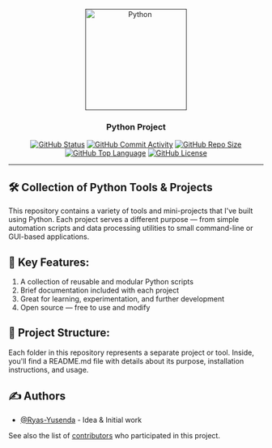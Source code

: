 <p align="center">
<a href="" rel="noopener">
<img width = 200px height = 200px src="https://raw.githubusercontent.com/gilbarbara/logos/refs/heads/main/logos/python.svg" alt="Python"> </a>
</p>
<h3 align="center"> Python Project </h3>

<div align="center">

[![GitHub Status](https://img.shields.io/badge/status-active-success.svg)]()
[![GitHub Commit Activity](https://img.shields.io/github/commit-activity/m/Ryas-Yusenda/Python)](https://github.com/Ryas-Yusenda/Python/commits/master)
[![GitHub Repo Size](https://img.shields.io/github/repo-size/Ryas-Yusenda/Python)]()
[![GitHub Top Language](https://img.shields.io/github/languages/top/Ryas-Yusenda/Python?color=red)]()
[![GitHub License](https://img.shields.io/badge/license-MIT-blue.svg)]()

</div>

---

## 🛠️ Collection of Python Tools & Projects

This repository contains a variety of tools and mini-projects that I've built using Python. Each project serves a different purpose — from simple automation scripts and data processing utilities to small command-line or GUI-based applications.

## 📌 Key Features:

1. A collection of reusable and modular Python scripts
2. Brief documentation included with each project
3. Great for learning, experimentation, and further development
4. Open source — free to use and modify

## 📁 Project Structure:

Each folder in this repository represents a separate project or tool. Inside, you'll find a README.md file with details about its purpose, installation instructions, and usage.

## ✍️ Authors <a name="authors"></a>

- [@Ryas-Yusenda](https://github.com/Ryas-Yusenda) - Idea & Initial work

See also the list of [contributors](https://github.com/Ryas-Yusenda/Python/contributors)
who participated in this project.
